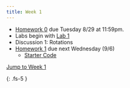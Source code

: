 ```yaml
---
title: Week 1
---
```


- [Homework 0](./assets/homework/hw0_linalg.pdf) due Tuesday 8/29 at 11:59pm.
- Labs begin with [Lab 1](https://ucb-ee106.github.io/eecs106a-fa23site/assets/labs/lab1.pdf)
- Discussion 1: Rotations
- [Homework 1](./assets/homework/hw1_rotations.pdf) due next Wednesday (9/6)
    - [Starter Code](./assets/homework/hw1_starter.zip)

<a href="#Week1">Jump to Week 1 </a>

{: .fs-5 }
